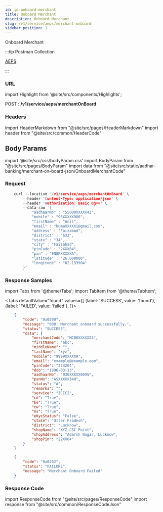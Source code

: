```yaml
---
id: id-onboard-merchant
title: Onboard Merchant
description: Onboard Merchant
slug: /v1/service/aeps/merchant-onboard
sidebar_position: 1
---
```


Onboard Merchant

:::tip Postman Collection

<a href="https://www.google.com" target="_blank">AEPS</a>

:::

### URL

import Highlight from '@site/src/components/Highlights';

<Highlight className="post">POST</Highlight> : <strong>/v1/service/aeps/merchantOnBoard</strong>

### Headers

import HeaderMarkdown from "@site/src/pages/HeaderMarkdown"
import header from "@site/src/common/HeaderCode"

<HeaderMarkdown data={header}/>

## Body Params

import '@site/src/css/bodyParam.css'
import BodyParam from "@site/src/pages/BodyParam"
import data from "@site/src/static/aadhar-banking/merchant-on-board-json/OnboardMerchantCode"

<BodyParam data={data}/>

### Request

```c title="Example Request"
    curl --location '/v1/service/aeps/merchantOnBoard' \
        --header 'Content-Type: application/json' \
        --header 'Authorization: Basic Og==' \
        --data-raw '{
            "aadhaarNo" : "55000XXXXX42",
            "mobile" : "96XXXXX986",
            "firstName" : "Anil",
            "email" : "kumaXXXXXi@gmail.com",
            "address" : "Faizabad",
            "district" : "633",
            "state" : "34",
            "city" : "Faizabad",
            "pinCode" : "2XXX04",
            "pan" : "ENGPXXXXXA",
            "latitude" : "26.600000",
            "longitude" : "82.133904"
        }'
```

### Response Samples

import Tabs from '@theme/Tabs';
import TabItem from '@theme/TabItem';

<Tabs
    defaultValue="found"
    values={[
        {label: 'SUCCESS', value: 'found'},
        {label: 'FAILED', value: 'failed'},
    ]}>

<TabItem value="found">

```json
    {
        "code": "0x0200",
        "message": "000: Merchant onboard successfully.",
        "status": "SUCCESS",
        "data": {
            "merchantCode": "MC00XXXXX23",
            "firstName": "abc",
            "middleName": "",
            "lastName": "xyz",
            "mobile": "9999XXXXX9",
            "email": "example@example.com",
            "pinCode": "224204",
            "dob": "1996-03-13",
            "aadhaarNo": "930XXXXX0095",
            "panNo": "ASXXXXX34H",
            "status": "A",
            "remarks": "",
            "service": "ICICI",
            "cd": "True",
            "be": "True",
            "cw": "True",
            "ms": "True",
            "eKycStatus": "False",
            "state": "Uttar Pradesh",
            "district": "Lucknow",
            "shopName": "XYZ CSC Point",
            "shopAddress": "Adarsh Nagar, Lucknow",
            "shopPin": "22XX04"
        }
    }
```

</TabItem>

<TabItem value="failed">

```json
    {
        "code": "0x0202",
        "status": "FAILURE",
        "message": "Merchant Onboard Failed"
    }
```

</TabItem>
</Tabs>

### Response Code

import ResponseCode from "@site/src/pages/ResponseCode"
import response from "@site/src/common/ResponseCodeJson"

<ResponseCode data={response}/>
